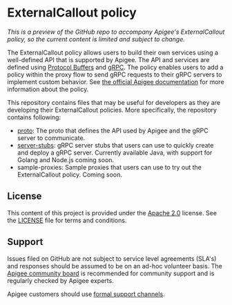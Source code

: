 # ExternalCallout policy

_This is a preview of the GitHub repo to accompany Apigee's ExternalCallout
policy, so the current content is limited and subject to change._

The ExternalCallout policy allows users to build their own services using a
well-defined API that is supported by Apigee. The API and services are defined
using [Protocol Buffers](https://developers.google.com/protocol-buffers) and
[gRPC](https://grpc.io/). The policy enables users to add a policy within the
proxy flow to send gRPC requests to their gRPC servers to implement custom
behavior. See [the official Apigee
documentation](https://cloud.google.com/apigee/docs/api-platform/reference/policies/external-callout-policy)
for more information about the policy.

This repository contains files that may be useful for developers as they are
developing their ExternalCallout policies. More specifically, the repository
contains following:

- [proto](proto): The proto that defines the API used by Apigee and the gRPC
  server to communicate.
- [server-stubs](server-stubs): gRPC server stubs that users can use to quickly
  create and deploy a gRPC server. Currently available Java, with support for
  Golang and Node.js coming soon.
- sample-proxies: Sample proxies that users can use to try out the
  ExternalCallout policy. Coming soon.

## License

This content of this project is provided under the [Apache
2.0](https://www.apache.org/licenses/LICENSE-2.0) license. See the
[LICENSE](/LICENSE) file for terms and conditions.

## Support

Issues filed on GitHub are not subject to service level agreements (SLA's) and
responses should be assumed to be on an ad-hoc volunteer basis. The [Apigee
community board](https://community.apigee.com/) is recommended for community
support and is regularly checked by Apigee experts.

Apigee customers should use [formal support
channels](https://cloud.google.com/apigee/support).
